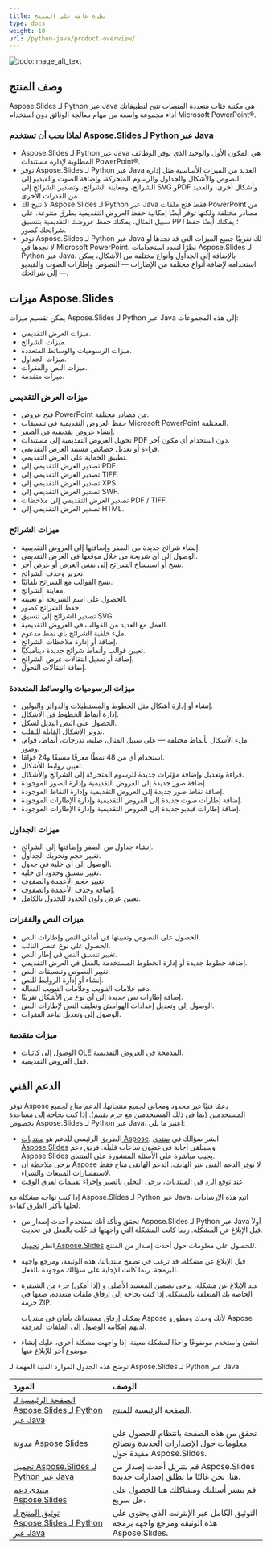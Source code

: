 ```yaml
---
title: نظرة عامة على المنتج
type: docs
weight: 10
url: /python-java/product-overview/
---
```


![todo:image_alt_text](aspose_slides-for-python-via-java.png)

## **وصف المنتج**
Aspose.Slides لـ Python عبر Java هي مكتبة فئات متعددة المنصات تتيح لتطبيقاتك أداء مجموعة واسعة من مهام معالجة الوثائق دون استخدام Microsoft PowerPoint®.

### لماذا يجب أن تستخدم Aspose.Slides لـ Python عبر Java

- Aspose.Slides لـ Python عبر Java هي المكون الأول والوحيد الذي يوفر الوظائف المطلوبة لإدارة مستندات PowerPoint®.
- توفر Aspose.Slides لـ Python عبر Java العديد من الميزات الأساسية مثل إدارة النصوص والأشكال والجداول والرسوم المتحركة، وإضافة الصوت والفيديو إلى الشرائح، ومعاينة الشرائح، وتصدير الشرائح إلى SVG وPDF وأشكال أخرى، والعديد من القدرات الأخرى.
- لا تتيح لك Aspose.Slides لـ Python عبر Java فقط فتح ملفات PowerPoint من مصادر مختلفة ولكنها توفر أيضًا إمكانية حفظ العروض التقديمية بطرق متنوعة. على سبيل المثال، يمكنك حفظ عروضك التقديمية بتنسيق PPT؛ يمكنك أيضًا حفظ شرائحك كصور.
- توفر Aspose.Slides لـ Python عبر Java لك تقريبًا جميع الميزات التي قد تجدها أو لا تجدها في Microsoft PowerPoint. نظرًا لتعدد استخدامات Aspose.Slides لـ Python عبر Java، بالإضافة إلى الجداول وأنواع مختلفة من الأشكال، يمكن استخدامه لإضافة أنواع مختلفة من الإطارات — النصوص وإطارات الصوت والفيديو — إلى شرائحك.

## **ميزات Aspose.Slides**

يمكن تقسيم ميزات Aspose.Slides لـ Python عبر Java إلى هذه المجموعات:

- ميزات العرض التقديمي.
- ميزات الشرائح.
- ميزات الرسوميات والوسائط المتعددة.
- ميزات الجداول.
- ميزات النص والفقرات.
- ميزات متقدمة.

### **ميزات العرض التقديمي**

- فتح عروض PowerPoint من مصادر مختلفة.
- حفظ العروض التقديمية في تنسيقات Microsoft PowerPoint المختلفة.
- إنشاء عروض تقديمية من الصفر.
- تحويل العروض التقديمية إلى مستندات PDF دون استخدام أي مكون آخر.
- قراءة أو تعديل خصائص مستند العرض التقديمي.
- تطبيق الحماية على العرض التقديمي.
- تصدير العرض التقديمي إلى PDF.
- تصدير العرض التقديمي إلى TIFF.
- تصدير العرض التقديمي إلى XPS.
- تصدير العرض التقديمي إلى SWF.
- تصدير العرض التقديمي إلى ملاحظات PDF / TIFF.
- تصدير العرض التقديمي إلى HTML.

### **ميزات الشرائح**

- إنشاء شرائح جديدة من الصفر وإضافتها إلى العروض التقديمية.
- الوصول إلى أي شريحة من خلال موقعها في العرض التقديمي.
- نسخ أو استنساخ الشرائح إلى نفس العرض أو عرض آخر.
- تحرير وحذف الشرائح.
- نسخ القوالب مع الشرائح تلقائيًا.
- معاينة الشرائح.
- الحصول على اسم الشريحة أو تعيينه.
- حفظ الشرائح كصور.
- تصدير الشرائح إلى تنسيق SVG.
- العمل مع العديد من القوالب في العروض التقديمية.
- ملء خلفية الشرائح بأي نمط مدعوم.
- إضافة أو إدارة ملاحظات الشرائح.
- تعيين قوالب وأنماط شرائح جديدة ديناميكيًا.
- إضافة أو تعديل انتقالات عرض الشرائح.
- إضافة انتقالات التحول.

### **ميزات الرسوميات والوسائط المتعددة**

- إنشاء أو إدارة أشكال مثل الخطوط والمستطيلات والدوائر والبولين.
- إدارة أنماط الخطوط في الأشكال.
- الحصول على النص البديل لشكل.
- تدوير الأشكال القابلة للتقلب.
- ملء الأشكال بأنماط مختلفة — على سبيل المثال، صلبة، تدرجات، أنماط، قوام، وصور.
- استخدام أي من 48 نمطًا معرفًا مسبقًا و24 قوامًا.
- تعيين روابط للأشكال.
- قراءة وتعديل وإضافة مؤثرات جديدة للرسوم المتحركة إلى الشرائح والأشكال.
- إضافة صور جديدة إلى العروض التقديمية وإدارة الصور الموجودة.
- إضافة نقاط صور جديدة إلى العروض التقديمية وإدارة النقاط الموجودة.
- إضافة إطارات صوت جديدة إلى العروض التقديمية وإدارة الإطارات الموجودة.
- إضافة إطارات فيديو جديدة إلى العروض التقديمية وإدارة الإطارات الموجودة.

### **ميزات الجداول**

- إنشاء جداول من الصفر وإضافتها إلى الشرائح.
- تغيير حجم وتحريك الجداول.
- الوصول إلى أي خلية في جدول.
- تغيير تنسيق وحدود أي خلية.
- تغيير حجم الأعمدة والصفوف.
- إضافة وحذف الأعمدة والصفوف.
- تعيين عرض ولون الحدود للجدول بالكامل.

### **ميزات النص والفقرات**

- الحصول على النصوص وتعيينها في أماكن النص وإطارات النص.
- الحصول على نوع عنصر النائب.
- تغيير تنسيق النص في إطار النص.
- إضافة خطوط جديدة أو إدارة الخطوط المستخدمة بالفعل في العرض التقديمي.
- تغيير النصوص وتنسيقات النص.
- إنشاء أو إدارة الروابط للنص.
- دعم علامات التبويب وعلامات التبويب الفعالة.
- إضافة إطارات نص جديدة إلى أي نوع من الأشكال تقريبًا.
- الوصول إلى وتعديل إعدادات الهوامش وتغليف النص لإطارات النص.
- الوصول إلى وتعديل تباعد الفقرات.

### **ميزات متقدمة**

- الوصول إلى كائنات OLE المدمجة في العروض التقديمية.
- قفل العروض التقديمية.

## **الدعم الفني**

توفر Aspose دعمًا فنيًا غير محدود ومجاني لجميع منتجاتها. الدعم متاح لجميع المستخدمين (بما في ذلك المستخدمين مع حزم تقييم). إذا كنت بحاجة إلى مساعدة بخصوص Aspose.Slides لـ Python عبر Java، اعتبر ما يلي:

- الطريق الرئيسي للدعم هو [منتديات Aspose](https://forum.aspose.com/). انشر سؤالك في [منتدى Aspose.Slides](https://forum.aspose.com/c/slides/11) وسيتلقى إجابة في غضون ساعات قليلة. فريق دعم Aspose.Slides يجيب مباشرة على الأسئلة المنشورة على المنتدى.
- يرجى ملاحظة أن Aspose لا توفر الدعم الفني عبر الهاتف. الدعم الهاتفي متاح فقط لاستفسارات المبيعات والشراء.
- عند توقع الرد في المنتديات، يرجى التحلي بالصبر وإجراء تقييمات لفرق الوقت.

إذا كنت تواجه مشكلة مع Aspose.Slides لـ Python عبر Java، اتبع هذه الإرشادات لحلها بأكثر الطرق كفاءة:

- تحقق وتأكد أنك تستخدم أحدث إصدار من Aspose.Slides لـ Python عبر Java أولاً قبل الإبلاغ عن المشكلة. ربما كانت المشكلة التي واجهتها قد حُلت بالفعل في تحديث.

  انظر [تحميل Aspose.Slides](https://releases.aspose.com/slides/python-java/) للحصول على معلومات حول أحدث إصدار من المنتج.

- قبل الإبلاغ عن مشكلة، قد ترغب في تصفح منتدياتنا، هذه الوثيقة، ومرجع واجهة البرمجة. ربما كانت الإجابة على سؤالك موجودة بالفعل.

- عند الإبلاغ عن مشكلة، يرجى تضمين المستند الأصلي و (إذا أمكن) جزء من الشيفرة الخاصة بك المتعلقة بالمشكلة. إذا كنت بحاجة إلى إرفاق ملفات متعددة، ضعها في حزمة ZIP.

  يمكنك إرفاق مستنداتك بأمان في منتديات Aspose لأنك وحدك ومطورو Aspose لديهم إمكانية الوصول إلى الملفات المرفقة.

- أنشئ واستخدم موضوعًا واحدًا لمشكلة معينة. إذا واجهت مشكلة أخرى، عليك إنشاء موضوع آخر للإبلاغ عنها.

توضح هذه الجدول الموارد الفنية المهمة لـ Aspose.Slides لـ Python عبر Java.

|**المورد**|**الوصف**|
| :- | :- |
|[الصفحة الرئيسية لـ Aspose.Slides لـ Python عبر Java](https://products.aspose.com/slides/python-java/)|الصفحة الرئيسية للمنتج.|
|[مدونة Aspose.Slides](https://blog.aspose.com/category/slides/)|تحقق من هذه الصفحة بانتظام للحصول على معلومات حول الإصدارات الجديدة ونصائح مفيدة حول Aspose.Slides.|
|[تحميل Aspose.Slides لـ Python عبر Java](https://releases.aspose.com/slides/python-java/)|قم بتنزيل أحدث إصدار من Aspose.Slides هنا. نحن غالبًا ما نطلق إصدارات جديدة.|
|[منتدى دعم Aspose.Slides](https://forum.aspose.com/c/slides/11)|قم بنشر أسئلتك ومشاكلك هنا للحصول على حل سريع.|
|[توثيق المنتج لـ Aspose.Slides لـ Python عبر Java](/slides/python-java/)|التوثيق الكامل عبر الإنترنت الذي يحتوي على هذه الوثيقة ومرجع واجهة برمجة Aspose.Slides.|